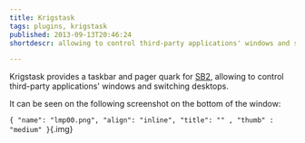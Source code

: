 ```yaml
---
title: Krigstask
tags: plugins, krigstask
published: 2013-09-13T20:46:24
shortdescr: allowing to control third-party applications' windows and switching desktops

---
```


Krigstask provides a taskbar and pager quark for [SB2](/plugins-sb2),
allowing to control third-party applications' windows and switching
desktops.

It can be seen on the following screenshot on the bottom of the window:

`{ "name": "lmp00.png", "align": "inline", "title": "" , "thumb" : "medium" }`{.img}
